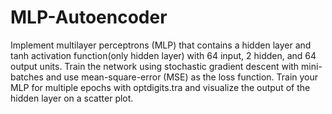 # MLP-Autoencoder
Implement multilayer perceptrons (MLP) that contains a hidden layer and tanh activation function(only hidden layer) with 64 input, 2 hidden, and 64 output units. Train the network using stochastic gradient descent with mini-batches and use mean-square-error (MSE) as the loss function. Train your MLP for multiple epochs with optdigits.tra and visualize the output of the hidden layer on a scatter plot.
